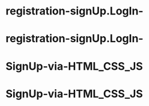 # registration-signUp.LogIn-
# registration-signUp.LogIn-
# SignUp-via-HTML_CSS_JS
# SignUp-via-HTML_CSS_JS
